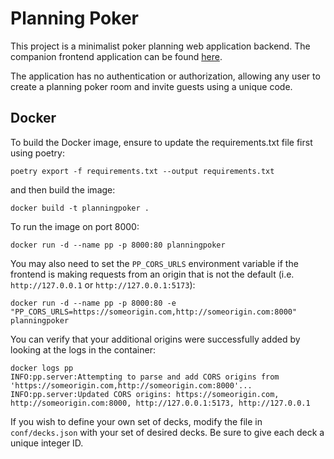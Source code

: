 # Planning Poker
This project is a minimalist poker planning web application backend. The companion frontend application can be found
[here](https://github.com/tristeng/planning-poker-ui).

The application has no authentication or authorization, allowing any user to create a planning poker room and invite
guests using a unique code.

## Docker
To build the Docker image, ensure to update the requirements.txt file first using poetry:
```shell
poetry export -f requirements.txt --output requirements.txt
```

and then build the image:
```shell
docker build -t planningpoker .
```

To run the image on port 8000:
```shell
docker run -d --name pp -p 8000:80 planningpoker
```

You may also need to set the `PP_CORS_URLS` environment variable if the frontend is making requests from an origin that 
is not the default (i.e. `http://127.0.0.1` or `http://127.0.0.1:5173`):
```shell
docker run -d --name pp -p 8000:80 -e "PP_CORS_URLS=https://someorigin.com,http://someorigin.com:8000" planningpoker
```

You can verify that your additional origins were successfully added by looking at the logs in the container:
```shell
docker logs pp
INFO:pp.server:Attempting to parse and add CORS origins from 'https://someorigin.com,http://someorigin.com:8000'...
INFO:pp.server:Updated CORS origins: https://someorigin.com, http://someorigin.com:8000, http://127.0.0.1:5173, http://127.0.0.1
```

If you wish to define your own set of decks, modify the file in `conf/decks.json` with your set of desired decks. Be 
sure to give each deck a unique integer ID.